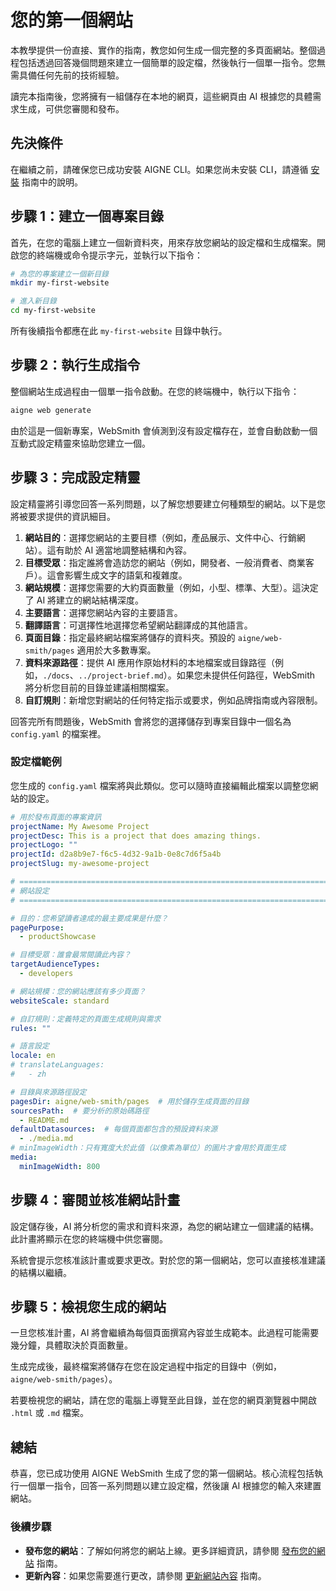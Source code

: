 # 您的第一個網站

本教學提供一份直接、實作的指南，教您如何生成一個完整的多頁面網站。整個過程包括透過回答幾個問題來建立一個簡單的設定檔，然後執行一個單一指令。您無需具備任何先前的技術經驗。

讀完本指南後，您將擁有一組儲存在本地的網頁，這些網頁由 AI 根據您的具體需求生成，可供您審閱和發布。

## 先決條件

在繼續之前，請確保您已成功安裝 AIGNE CLI。如果您尚未安裝 CLI，請遵循 [安裝](./getting-started-installation.md) 指南中的說明。

## 步驟 1：建立一個專案目錄

首先，在您的電腦上建立一個新資料夾，用來存放您網站的設定檔和生成檔案。開啟您的終端機或命令提示字元，並執行以下指令：

```bash
# 為您的專案建立一個新目錄
mkdir my-first-website

# 進入新目錄
cd my-first-website
```

所有後續指令都應在此 `my-first-website` 目錄中執行。

## 步驟 2：執行生成指令

整個網站生成過程由一個單一指令啟動。在您的終端機中，執行以下指令：

```bash aigne web generate icon=material-symbols:rocket-launch-outline
aigne web generate
```

由於這是一個新專案，WebSmith 會偵測到沒有設定檔存在，並會自動啟動一個互動式設定精靈來協助您建立一個。

## 步驟 3：完成設定精靈

設定精靈將引導您回答一系列問題，以了解您想要建立何種類型的網站。以下是您將被要求提供的資訊細目。

1.  **網站目的**：選擇您網站的主要目標（例如，產品展示、文件中心、行銷網站）。這有助於 AI 適當地調整結構和內容。
2.  **目標受眾**：指定誰將會造訪您的網站（例如，開發者、一般消費者、商業客戶）。這會影響生成文字的語氣和複雜度。
3.  **網站規模**：選擇您需要的大約頁面數量（例如，小型、標準、大型）。這決定了 AI 將建立的網站結構深度。
4.  **主要語言**：選擇您網站內容的主要語言。
5.  **翻譯語言**：可選擇性地選擇您希望網站翻譯成的其他語言。
6.  **頁面目錄**：指定最終網站檔案將儲存的資料夾。預設的 `aigne/web-smith/pages` 適用於大多數專案。
7.  **資料來源路徑**：提供 AI 應用作原始材料的本地檔案或目錄路徑（例如，`./docs`、`../project-brief.md`）。如果您未提供任何路徑，WebSmith 將分析您目前的目錄並建議相關檔案。
8.  **自訂規則**：新增您對網站的任何特定指示或要求，例如品牌指南或內容限制。

回答完所有問題後，WebSmith 會將您的選擇儲存到專案目錄中一個名為 `config.yaml` 的檔案裡。

### 設定檔範例

您生成的 `config.yaml` 檔案將與此類似。您可以隨時直接編輯此檔案以調整您網站的設定。

```yaml config.yaml icon=mdi:file-document-outline
# 用於發布頁面的專案資訊
projectName: My Awesome Project
projectDesc: This is a project that does amazing things.
projectLogo: ""
projectId: d2a8b9e7-f6c5-4d32-9a1b-0e8c7d6f5a4b
projectSlug: my-awesome-project

# =============================================================================
# 網站設定
# =============================================================================

# 目的：您希望讀者達成的最主要成果是什麼？
pagePurpose:
  - productShowcase

# 目標受眾：誰會最常閱讀此內容？
targetAudienceTypes:
  - developers

# 網站規模：您的網站應該有多少頁面？
websiteScale: standard

# 自訂規則：定義特定的頁面生成規則與需求
rules: ""

# 語言設定
locale: en
# translateLanguages:
#   - zh

# 目錄與來源路徑設定
pagesDir: aigne/web-smith/pages  # 用於儲存生成頁面的目錄
sourcesPath:  # 要分析的原始碼路徑
  - README.md
defaultDatasources:  # 每個頁面都包含的預設資料來源
  - ./media.md
# minImageWidth：只有寬度大於此值（以像素為單位）的圖片才會用於頁面生成
media:
  minImageWidth: 800
```

## 步驟 4：審閱並核准網站計畫

設定儲存後，AI 將分析您的需求和資料來源，為您的網站建立一個建議的結構。此計畫將顯示在您的終端機中供您審閱。

系統會提示您核准該計畫或要求更改。對於您的第一個網站，您可以直接核准建議的結構以繼續。

## 步驟 5：檢視您生成的網站

一旦您核准計畫，AI 將會繼續為每個頁面撰寫內容並生成範本。此過程可能需要幾分鐘，具體取決於頁面數量。

生成完成後，最終檔案將儲存在您在設定過程中指定的目錄中（例如，`aigne/web-smith/pages`）。

若要檢視您的網站，請在您的電腦上導覽至此目錄，並在您的網頁瀏覽器中開啟 `.html` 或 `.md` 檔案。

## 總結

恭喜，您已成功使用 AIGNE WebSmith 生成了您的第一個網站。核心流程包括執行一個單一指令，回答一系列問題以建立設定檔，然後讓 AI 根據您的輸入來建置網站。

### 後續步驟

-   **發布您的網站**：了解如何將您的網站上線。更多詳細資訊，請參閱 [發布您的網站](./core-tasks-publishing-your-website.md) 指南。
-   **更新內容**：如果您需要進行更改，請參閱 [更新網站內容](./core-tasks-updating-website-content.md) 指南。